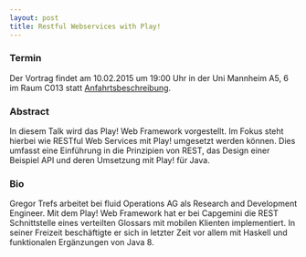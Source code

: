 ```yaml
---
layout: post
title: Restful Webservices with Play!
---
```


### Termin

Der Vortrag findet am 10.02.2015 um 19:00 Uhr in der Uni Mannheim A5, 6 im Raum C013 statt [Anfahrtsbeschreibung](/getting-there).

### Abstract

In diesem Talk wird das Play! Web Framework vorgestellt. Im Fokus steht hierbei wie RESTful Web Services mit Play! umgesetzt werden können. Dies umfasst eine Einführung in die Prinzipien von REST, das Design einer Beispiel API und deren Umsetzung mit Play! für Java.

### Bio

Gregor Trefs arbeitet bei fluid Operations AG als Research and Development Engineer. Mit dem Play! Web Framework hat er bei Capgemini die REST Schnittstelle eines verteilten Glossars mit mobilen Klienten implementiert. In seiner Freizeit beschäftigte er sich in letzter Zeit vor allem mit Haskell und funktionalen Ergänzungen von Java 8.
